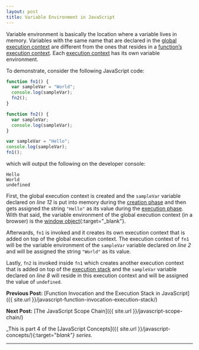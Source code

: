 ```yaml
---
layout: post
title: Variable Environment in JavaScript
---
```


Variable environment is basically the location where a variable lives in memory. Variables with the same name that are declared in the [global execution context](https://kennyalmendral.github.io/javascript-execution-context/) are different from the ones that resides in a [function’s execution context](https://kennyalmendral.github.io/javascript-function-invocation-execution-stack/). Each [execution context](https://kennyalmendral.github.io/javascript-execution-context/) has its own variable environment.

To demonstrate, consider the following JavaScript code:

```javascript
function fn1() {
  var sampleVar = "World";
  console.log(sampleVar);
  fn2();
}

function fn2() {
  var sampleVar;
  console.log(sampleVar);
}

var sampleVar = "Hello";
console.log(sampleVar);
fn1();
```

which will output the following on the developer console:

```
Hello
World
undefined
```

First, the global execution context is created and the `sampleVar` variable declared on _line 12_ is put into memory during the [creation phase](https://kennyalmendral.github.io/javascript-execution-context/) and then gets assigned the string `"Hello"` as its value during the [execution phase](https://kennyalmendral.github.io/javascript-execution-context/). With that said, the variable environment of the global execution context (in a browser) is the [window object](https://www.w3schools.com/jsref/obj_window.asp){:target="_blank"}.

Afterwards, `fn1` is invoked and it creates its own execution context that is added on top of the global execution context. The execution context of `fn1` will be the variable environment of the `sampleVar` variable declared on _line 2_ and will be assigned the string `"World"` as its value.

Lastly, `fn2` is invoked inside `fn1` which creates another execution context that is added on top of the [execution stack](https://kennyalmendral.github.io/javascript-function-invocation-execution-stack/) and the `sampleVar` variable declared on _line 8_ will reside in this execution context and will be assigned the value of `undefined`.

**Previous Post:** [Function Invocation and the Execution Stack in JavaScript]({{ site.url }}/javascript-function-invocation-execution-stack/)

**Next Post:** [The JavaScript Scope Chain]({{ site.url }}/javascript-scope-chain/)

_This is part 4 of the [JavaScript Concepts]({{ site.url }}/javascript-concepts/){:target="_blank"} series._

----
